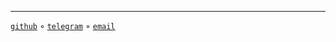 
----

[`github`](https://github.com/sanix-darker "Where i sleep in term of projects.")
◦ [`telegram`](https://t.me/sanixdarker "You can Conctact me here anytime.")
◦ [`email`](mailto:s4nixdk@gmail.com?subject=Hello%20there "You can email me anytime.")
            </div>
        <br/>
        <script>
            document.addEventListener('DOMContentLoaded', function() {
                document.getElementById("blog-count").innerHTML = `(${document.querySelectorAll("h3").length})`
                const searchInput = document.getElementById('search-input');
                const blogItems = document.querySelectorAll('.blog-item, article');

                if (!searchInput) return;

                searchInput.addEventListener('input', function() {
                    const searchTerm = this.value.toLowerCase().trim();

                    blogItems.forEach(function(item) {
                        const title = item.querySelector('h1, h2, h3, .blog-title');
                        const content = item.querySelector('p, .blog-excerpt, .content');
                        const tags = item.querySelectorAll('.tag, .tags span');

                        let searchableText = '';

                        // Add title text
                        if (title) {
                            searchableText += title.textContent.toLowerCase() + ' ';
                        }

                        // Add content text
                        if (content) {
                            searchableText += content.textContent.toLowerCase() + ' ';
                        }

                        // Add tags text
                        tags.forEach(function(tag) {
                            searchableText += tag.textContent.toLowerCase() + ' ';
                        });

                        // Show/hide based on search
                        if (searchTerm === '' || searchableText.includes(searchTerm)) {
                            item.style.display = 'block';
                            item.style.opacity = '1';
                        } else {
                            item.style.display = 'none';
                            item.style.opacity = '0';
                        }
                    });

                    // Show "no results" message if needed
                    const visibleItems = Array.from(blogItems).filter(item =>
                        item.style.display !== 'none'
                    );

                    let noResultsMsg = document.getElementById('no-results');
                    if (visibleItems.length === 0 && searchTerm !== '') {
                        if (!noResultsMsg) {
                            noResultsMsg = document.createElement('div');
                            noResultsMsg.id = 'no-results';
                            noResultsMsg.className = 'no-results';
                            noResultsMsg.innerHTML = '<p>// no posts found matching your search</p>';

                            const blogContainer = document.querySelector('.blog-list, .blog-posts, main');
                            if (blogContainer) {
                                blogContainer.appendChild(noResultsMsg);
                            }
                        }
                        noResultsMsg.style.display = 'block';
                    } else if (noResultsMsg) {
                        noResultsMsg.style.display = 'none';
                    }
                });
            });
        </script>
    </body>
</html>
